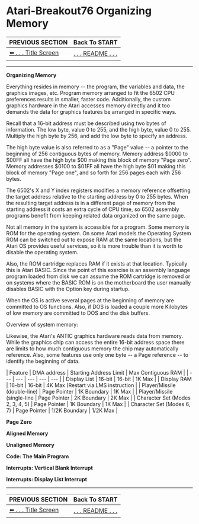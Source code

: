 # Atari-Breakout76 Organizing Memory

**PREVIOUS SECTION** | **Back To START** 
:--- | :---: 
[:arrow_left: . . . Title Screen](https://github.com/kenjennings/Atari-Breakout76/blob/master/README07TitleScreen.md "Title Screen") | [. . . README . . .](https://github.com/kenjennings/Atari-Breakout76/blob/master/README.md "README") 
 
---

**Organizing Memory**

Everything resides in memory -- the program, the variables and data, the graphics images, etc.  Program memory arranged to fit the 6502 CPU preferences results in smaller, faster code.  Additionally, the custom graphics hardware in the Atari accesses memory directly and it too demands the data for graphics features be arranged in specific ways.

Recall that a 16-bit address must be described using two bytes of information.  The low byte, value 0 to 255, and the high byte, value 0 to 255.  Multiply the high byte by 256, and add the low byte to specify an address.  

The high byte value is also referred to as a "Page" value -- a pointer to the beginning of 256 contiguous bytes of memory.  Memory address $0000 to $00FF all have the high byte $00 making this block of memory "Page zero".  Memory addresses $0100 to $01FF all have the high byte $01 making this block of memory "Page one", and so forth for 256 pages each with 256 bytes.

The 6502's X and Y index registers modifies a memory reference offsetting the target address relative to the starting address by  0 to 255 bytes.  When the resulting target address is in a different page of memory from the starting address it costs an extra cycle of CPU time, so 6502 assembly programs benefit from keeping related data organized on the same page.

Not all memory in the system is accessible for a program.  Some memory is ROM for the operating system.  On some Atari models the Operating System ROM can be switched out to expose RAM at the same locations, but the Atari OS  provides useful services, so it is more trouble than it is worth to disable the operating system. 

Also, the ROM cartridge replaces RAM if it exists at that location.  Typically this is Atari BASIC.  Since the point of this exercise is an assembly language program loaded from disk we can assume the ROM cartridge is removed or on systems where the BASIC ROM is on the motherboard the user manually disables BASIC with the Option key during startup.

When the OS is active several pages at the beginning of memory are committed to OS functions.  Also, if DOS is loaded a couple more Kilobytes of low memory are committed to DOS and the disk buffers.

Overview of system memory:


Likewise, the Atari's ANTIC graphics hardware reads data from memory. While the graphics chip can access the entire 16-bit address space there are limits to how much contiguous memory the chip may automatically reference.  Also, some features use only one byte -- a Page reference -- to identify the beginning of data.

| Feature | DMA address | Starting Address Limit | Max Contiguous RAM |
| --- | --- | --- | --- | --- |
| Display List | 16-bit | 16-bit | 1K Max |
| Display RAM | 16-bit | 16-bit | 4K Max (Restart via LMS instruction |
| Player/Missile (double-line) | Page Pointer | 1K Boundary | 1K Max |
| Player/Missile (single-line | Page Pointer | 2K Boundary | 2K Max |
| Character Set (Modes 2, 3, 4, 5) | Page Pointer | 1K Boundary | 1K Max |
| Character Set (Modes 6, 7) | Page Pointer | 1/2K Boundary | 1/2K Max |

**Page Zero**

**Aligned Memory**

**Unaligned Memory**

**Code: The Main Program**

**Interrupts: Vertical Blank Interrupt**

**Interrupts: Display List Interrupt**

---

**PREVIOUS SECTION** | **Back To START** 
:--- | :---: 
[:arrow_left: . . . Title Screen](https://github.com/kenjennings/Atari-Breakout76/blob/master/README07TitleScreen.md "Title Screen") | [. . . README . . .](https://github.com/kenjennings/Atari-Breakout76/blob/master/README.md "README") 
 
 
